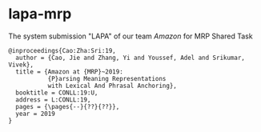 # lapa-mrp
The system submission "LAPA" of our team *Amazon* for MRP Shared Task

```
@inproceedings{Cao:Zha:Sri:19,
  author = {Cao, Jie and Zhang, Yi and Youssef, Adel and Srikumar, Vivek},
  title = {Amazon at {MRP}~2019:
           {P}arsing Meaning Representations
           with Lexical And Phrasal Anchoring},
  booktitle = CONLL:19:U,
  address = L:CONLL:19,
  pages = {\pages{--}{??}{??}},
  year = 2019
}
```
